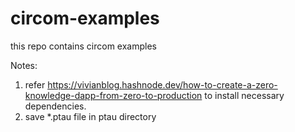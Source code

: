 # circom-examples
this repo contains circom examples

Notes:
1. refer https://vivianblog.hashnode.dev/how-to-create-a-zero-knowledge-dapp-from-zero-to-production to install necessary dependencies.
2. save *.ptau file in ptau directory 
